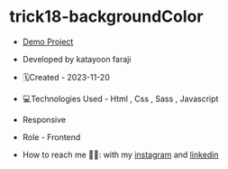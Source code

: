 # trick18-backgroundColor

- [Demo Project](https://katayoon-faraji-web.github.io/tricj18-backgroundColor/)

- Developed by katayoon faraji

- 🗓️Created - 2023-11-20

- 💻Technologies Used - Html , Css , Sass , Javascript

- Responsive
  
- Role - Frontend

- How to reach me 👩🏻: with my [instagram](https://instagram.com/katayoon_faraji_web) and [linkedin](https://www.linkedin.com/in/katayoon-faraji-web-3b722b207r)

